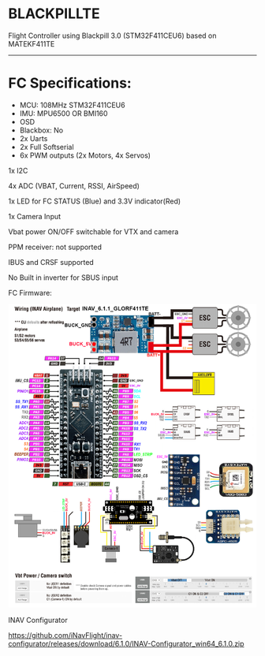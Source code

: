 # BLACKPILLTE
Flight Controller using Blackpill 3.0 (STM32F411CEU6) based on MATEKF411TE

-----------------

# FC Specifications:

* MCU: 108MHz STM32F411CEU6
* IMU: MPU6500 OR BMI160
* OSD
* Blackbox: No
* 2x Uarts
* 2x Full Softserial
* 6x PWM outputs (2x Motors, 4x Servos)

1x I2C

4x ADC (VBAT, Current, RSSI, AirSpeed)

1x LED for FC STATUS (Blue) and 3.3V indicator(Red)

1x Camera Input

Vbat power ON/OFF switchable for VTX and camera

PPM receiver: not supported

IBUS and CRSF supported

No Built in inverter for SBUS input


FC Firmware:

![My Remote Image](https://github.com/ShanGlor/BLACKPILLTE/blob/main/GLORF411-WTE_Wiring1.png?dl=0)


INAV Configurator

https://github.com/iNavFlight/inav-configurator/releases/download/6.1.0/INAV-Configurator_win64_6.1.0.zip
